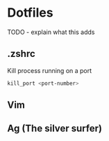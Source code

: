 # Dotfiles

TODO - explain what this adds

## .zshrc

Kill process running on a port

```zsh
kill_port <port-number>
```

## Vim

## Ag (The silver surfer)
